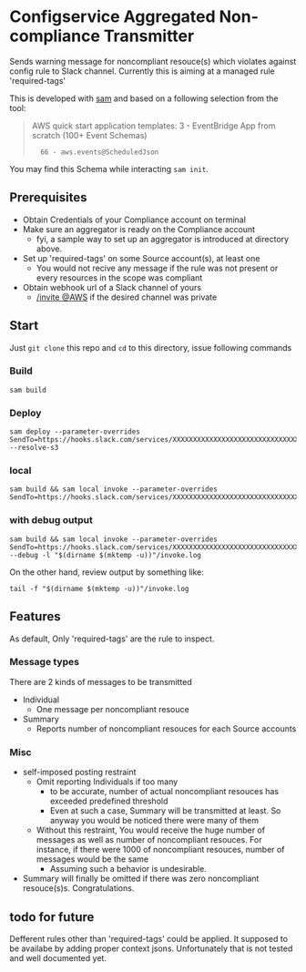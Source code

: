 # Configservice Aggregated Non-compliance Transmitter

Sends warning message for noncompliant resouce(s) which violates against config rule to Slack channel. Currently this is aiming at a managed rule 'required-tags'

This is developed with [sam](https://aws.amazon.com/serverless/sam/) and based on a following selection from the tool:

>
> AWS quick start application templates:
>         3 - EventBridge App from scratch (100+ Event Schemas)
>
>       66 - aws.events@ScheduledJson

You may find this Schema while interacting `sam init`.

## Prerequisites

- Obtain Credentials of your Compliance account on terminal
- Make sure an aggregator is ready on the Compliance account
  - fyi, a sample way to set up an aggregator is introduced at directory above.
- Set up 'required-tags' on some Source account(s), at least one
  - You would not recive any message if the rule was not present or every resources in the scope was compliant
- Obtain webhook url of a Slack channel of yours
  - [/invite @AWS](https://docs.aws.amazon.com/chatbot/latest/adminguide/getting-started.html#chat-client-setup) if the desired channel was private

## Start

Just `git clone` this repo and `cd` to this directory, issue following commands

### Build

`sam build`

### Deploy

```
sam deploy --parameter-overrides SendTo=https://hooks.slack.com/services/XXXXXXXXXXXXXXXXXXXXXXXXXXXXXXXXXXXXXXXXXXXXXX --resolve-s3
```

### local

```
sam build && sam local invoke --parameter-overrides SendTo=https://hooks.slack.com/services/XXXXXXXXXXXXXXXXXXXXXXXXXXXXXXXXXXXXXXXXXXXXXX
```

### with debug output

```
sam build && sam local invoke --parameter-overrides SendTo=https://hooks.slack.com/services/XXXXXXXXXXXXXXXXXXXXXXXXXXXXXXXXXXXXXXXXXXXXXX --debug -l "$(dirname $(mktemp -u))"/invoke.log
```

On the other hand, review output by something like:

`tail -f "$(dirname $(mktemp -u))"/invoke.log`

## Features

As default, Only 'required-tags' are the rule to inspect.

### Message types

There are 2 kinds of messages to be transmitted

- Individual
  - One message per noncompliant resouce
- Summary
  - Reports number of noncompliant resouces for each Source accounts

### Misc

- self-imposed posting restraint
  - Omit reporting Individuals if too many 
    - to be accurate, number of actual noncompliant resouces has exceeded predefined threshold
    - Even at such a case, Summary will be transmitted at least. So anyway you would be noticed there were many of them
  - Without this restraint, You would receive the huge number of messages as well as number of noncompliant resouces. For instance, if there were 1000 of noncompliant resouces, number of messages would be the same
    - Assuming such a behavior is undesirable.
- Summary will finally be omitted if there was zero noncompliant resouce(s)s. Congratulations.

## todo for future

Defferent rules other than 'required-tags' could be applied.
It supposed to be availabe by adding proper context jsons.
Unfortunately that is not tested and well documented yet.

<!-- configservice-aggregated-violation-transmitter -->

